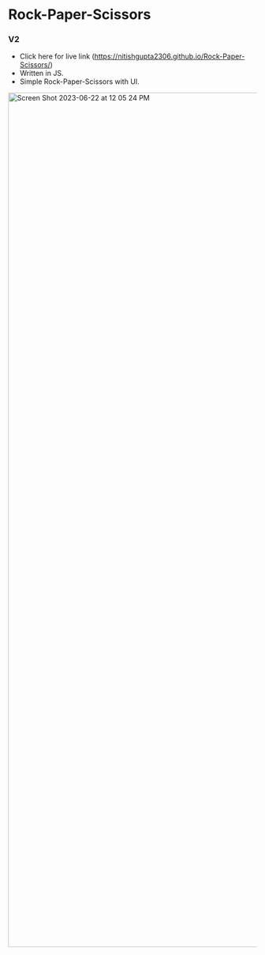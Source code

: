 # Rock-Paper-Scissors

### V2
- Click here for live link (https://nitishgupta2306.github.io/Rock-Paper-Scissors/)
- Written in JS.
- Simple Rock-Paper-Scissors with UI.

<img width="1728" alt="Screen Shot 2023-06-22 at 12 05 24 PM" src="https://github.com/NitishGupta2306/Rock-Paper-Scissors/assets/76141111/022d74fc-e0c5-42ac-b738-9053f59811ba">

